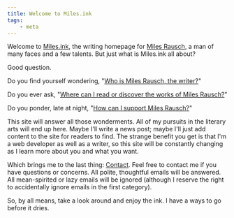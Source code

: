 ```yaml
---
title: Welcome to Miles.ink
tags:
    - meta
---
```

Welcome to <a href="https://miles.ink">Miles.ink</a>, the writing homepage for <a href="http://www.milesrausch.com" target="_blank" rel="noopener">Miles Rausch</a>, a man of many faces and a few talents. But just what is Miles.ink all about?

<!--more-->

Good question.

Do you find yourself wondering, "<a href="/about/">Who is Miles Rausch, the writer?</a>"

Do you ever ask, "<a href="/read/">Where can I read or discover the works of Miles Rausch?</a>"

Do you ponder, late at night, "<a href="/support/">How can I support Miles Rausch?</a>"

This site will answer all those wonderments. All of my pursuits in the literary arts will end up here. Maybe I'll write a news post; maybe I'll just add content to the site for readers to find. The strange benefit you get is that I'm a web developer as well as a writer, so this site will be constantly changing as I learn more about you and what you want.

Which brings me to the last thing: <a href="/contact/">Contact</a>. Feel free to contact me if you have questions or concerns. All polite, thoughtful emails will be answered. All mean-spirited or lazy emails will be ignored (although I reserve the right to accidentally ignore emails in the first category).

So, by all means, take a look around and enjoy the ink. I have a ways to go before it dries.
